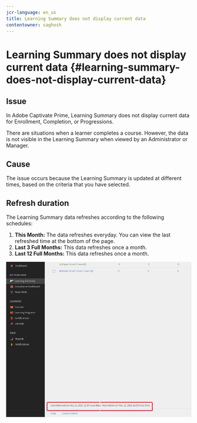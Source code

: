```yaml
---
jcr-language: en_us
title: Learning Summary does not display current data
contentowner: saghosh
---
```



# Learning Summary does not display current data {#learning-summary-does-not-display-current-data}

## Issue

In Adobe Captivate Prime,&nbsp;Learning Summary does not display current data for Enrollment, Completion, or Progressions.

There are situations when a learner completes a course. However, the data is not visible in the Learning Summary when viewed by an Administrator or Manager.&nbsp;

## Cause

The issue occurs because the Learning Summary is updated at different times,&nbsp;based on the criteria that you have selected.

## Refresh duration

The Learning Summary data refreshes according to the following schedules:

1. **This Month:** The data refreshes everyday. You can view the last refreshed time at the bottom of the page.
1. **Last 3 Full Months:** This data refreshes once a month.&nbsp;
1. **Last 12 Full Months:**&nbsp;This data refreshes once a month.&nbsp;

![](assets/learning-summary.png)

